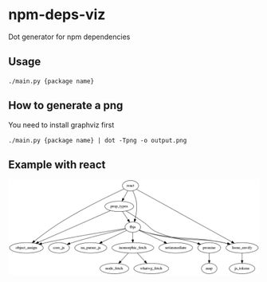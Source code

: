 # npm-deps-viz
Dot generator for npm dependencies

## Usage
```
./main.py {package name}
```

## How to generate a png
You need to install graphviz first

```
./main.py {package name} | dot -Tpng -o output.png
```

## Example with react
![Image of Example](https://github.com/lbaillehaiche/npm-deps-viz/blob/master/assets/react.png)

